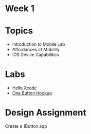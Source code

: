 # Week 1

# Topics
  * Introduction to Mobile Lab
  * Affordances of Mobility
  * iOS Device Capabilities
# Labs
 * [Hello Xcode](labs/hello-xcode.md)
 * [One Button Hookup](labs/one-button-hookup.md)

 # Design Assignment
 Create a 1Button app